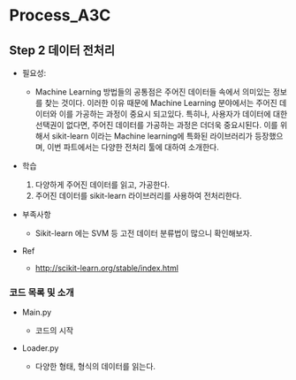 # Process_A3C
## Step 2 데이터 전처리

- 필요성:
    - Machine Learning 방법들의 공통점은 주어진 데이터들 속에서 의미있는 정보를 찾는 것이다. 이러한 이유 때문에
    Machine Learning 분야에서는 주어진 데이터와 이를 가공하는 과정이 중요시 되고있다. 특히나, 사용자가 데이터에 대한
    선택권이 없다면, 주어진 데이터를 가공하는 과정은 더더욱 중요시된다. 이를 위해서 sikit-learn 이라는 Machine learning에
    특화된 라이브러리가 등장했으며, 이번 파트에서는 다양한 전처리 툴에 대하여 소개한다. 

- 학습
    1. 다양하게 주어진 데이터를 읽고, 가공한다.
    2. 주어진 데이터를 sikit-learn 라이브러리를 사용하여 전처리한다.

- 부족사항
    - Sikit-learn 에는 SVM 등 고전 데이터 분류법이 많으니 확인해보자.

- Ref
    - http://scikit-learn.org/stable/index.html
   
### 코드 목록 및 소개
- Main.py
    - 코드의 시작
    
- Loader.py
    - 다양한 형태, 형식의 데이터를 읽는다.

